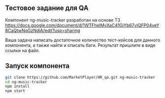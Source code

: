## Тестовое задание для QA
Компонент ng-music-tracker разработан на основе ТЗ https://docs.google.com/document/d/1WTFhelMvXaC41GjYb67ylQFP04veY8CaQtwNqGzNdiA/edit?usp=sharing

Ваша задача написать достаточное количество тест-кейсов для данного компонента, а также найти и описать баги.
Результат пришлите в виде ссылки на файл. 

## Запуск компонента
```bash
git clone https://github.com/MarketPlayer/HR_qa.git ng-music-tracker
cd ng-music-tracker
npm install
npm start
```
